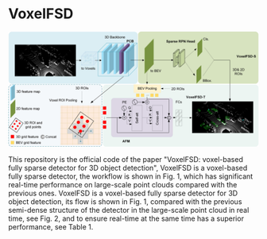 # VoxelFSD
![image](pic/model.jpg)

This repository is the official code of the paper "VoxelFSD: voxel-based fully sparse detector for 3D object detection", VoxelFSD is a voxel-based fully sparse detector, the workflow is shown in Fig. 1, which has significant real-time performance on large-scale point clouds compared with the previous ones. VoxelFSD is a voxel-based fully sparse detector for 3D object detection, its flow is shown in Fig. 1, compared with the previous semi-dense structure of the detector in the large-scale point cloud in real time, see Fig. 2, and to ensure real-time at the same time has a superior performance, see Table 1.

